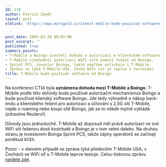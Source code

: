 ```yaml
---
ID: 178
author: Patrick Zandl
layout: post
oldlink: 'https://www.marigold.cz/item/t-mobile-bude-pouzivat-software-od-boingo

  '
post_date: 2003-03-20 09:03:00
post_excerpt: ''
published: true
summary_points:
- T-Mobile a Boingo uzavřeli dohodu o autorizaci a klientském softwaru pro 2,5G síť.
- T-Mobile zjednoduší autorizaci WiFi sítě pomocí řešení od Boingo.
- Sprint PCS, investor Boinga, takto nepřímo ovlivňuje i T-Mobile.
- Zpráva se týká T-Mobile USA, česká WiFi síť je teprve v testování.
title: T-Mobile bude používat software od Boingo
---
```


<p>
Na konferenci CTIA byla <STRONG>oznámena dohoda mezi T-Mobile a Boingo.</STRONG> T-Mobile podle této dohody bude používat autorizační mechanismus Boingo a bude používat klienský software Boingo. Jde tedy výhradně o nákup back-endu a klientského řešení pro autorizaci a účtování s 2,5G sítí T-Mobile, nejde o roaming nebo koupi sítě Boingo, jak se to někde mylně vykládá (zdravíme Reuters!). </p>

<p>
Důvody jsou jednoduché. T-Mobile až doposud měl právě autorizaci ve své WiFi síti řešenou dosti kostrbatě a Boingo je v tom velmi daleko. Na druhou stranu je investorem Boinga Sprint PCS, takže zájmy operátorů se začínají poněkud křížit. </p>

<p>
Pozor - v danném případě se zpráva týká především T-Mobile USA, v Čechách se WiFi síť u T-Mobile teprve testuje. Celou tiskovou zprávu <A href="http://boingo.com/pr/pr36.html" target=_blank>najdete zde</A>.</p>
